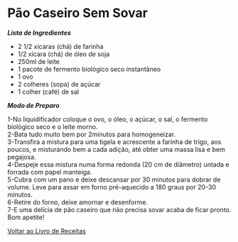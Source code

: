 # Pão Caseiro Sem Sovar

_**Lista de Ingredientes**_

* 2 1/2 xícaras (chá) de farinha
* 1/2 xícara (chá) de óleo de soja
* 250ml de leite
* 1 pacote de fermento biológico seco instantâneo
* 1 ovo
* 2 colheres (sopa) de açúcar
* 1 colher (café) de sal


_**Modo de Preparo**_

1-No liquidificador coloque o ovo, o óleo, o açúcar, o sal, o fermento biológico seco e o leite morno.
<br>
2-Bata tudo muito bem por 2minutos para homogeneizar.
<br>
3-Transfira a mistura para uma tigela e acrescente a farinha de trigo, aos poucos, e misturando bem a cada adição, até obter uma massa lisa e bem pegajosa.
<br>
4-Despeje essa mistura numa forma redonda (20 cm de diâmetro) untada e forrada com papel manteiga.
<br>
5-Cubra com um pano e deixe descansar por 30 minutos para dobrar de volume. Leve para assar em forno pré-aquecido a 180 graus por 20-30 minutos.
<br>
6-Retire do forno, deixe amornar e desenforme.
<br>
7-E uma delícia de pão caseiro que não precisa sovar acaba de ficar pronto. Bom apetite!


[Voltar ao Livro de Receitas](https://github.com/ERC885555/livro-receitas)